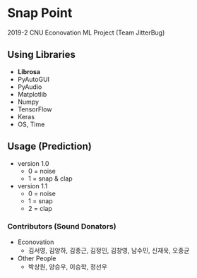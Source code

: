 # Snap Point  
2019-2 CNU Econovation ML Project (Team JitterBug) 

## Using Libraries
- **Librosa**
- PyAutoGUI
- PyAudio
- Matplotlib
- Numpy
- TensorFlow
- Keras
- OS, Time

## Usage (Prediction)
- version 1.0
  - 0 = noise
  - 1 = snap & clap
- version 1.1
  - 0 = noise
  - 1 = snap
  - 2 = clap

### Contributors (Sound Donators)
- Econovation
  - 김서영, 김양하, 김종근, 김정인, 김창영, 남수민, 신재욱, 오중균
- Other People
  - 박상원, 양승우, 이승학, 정선우
